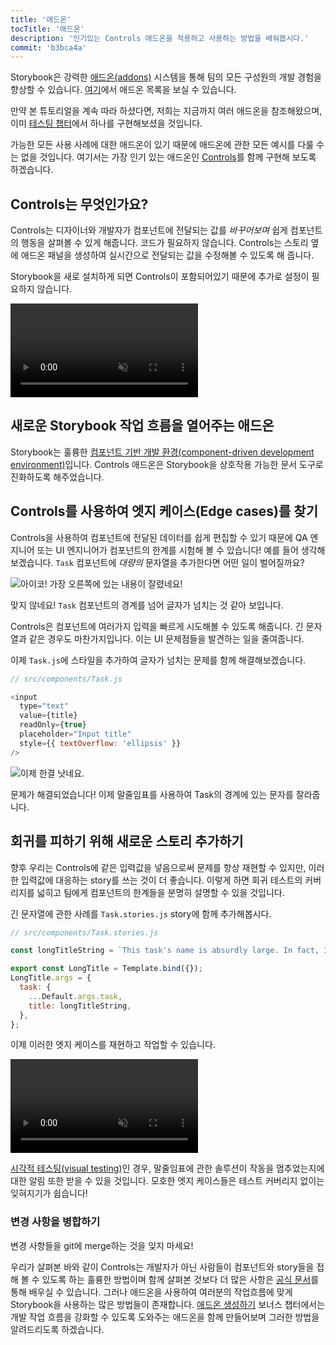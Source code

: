 ```yaml
---
title: '애드온'
tocTitle: '애드온'
description: '인기있는 Controls 애드온을 적용하고 사용하는 방법을 배워봅시다.'
commit: 'b3bca4a'
---
```


Storybook은 강력한 [애드온(addons)](https://storybook.js.org/docs/react/configure/storybook-addons) 시스템을 통해 팀의 모든 구성원의 개발 경험을 향상할 수 있습니다. [여기](https://storybook.js.org/addons)에서 애드온 목록을 보실 수 있습니다.

만약 본 튜토리얼을 계속 따라 하셨다면, 저희는 지금까지 여러 애드온을 참조해왔으며, 이미 [테스팅 챕터](/react/kr/test/)에서 하나를 구현해보셨을 것입니다.

가능한 모든 사용 사례에 대한 애드온이 있기 때문에 애드온에 관한 모든 예시를 다룰 수는 없을 것입니다. 여기서는 가장 인기 있는 애드온인 [Controls](https://storybook.js.org/docs/react/essentials/controls)를 함께 구현해 보도록 하겠습니다.

## Controls는 무엇인가요?

Controls는 디자이너와 개발자가 컴포넌트에 전달되는 값를 _바꾸어보며_ 쉽게 컴포넌트의 행동을 살펴볼 수 있게 해줍니다. 코드가 필요하지 않습니다. Controls는 스토리 옆에 애드온 패널을 생성하여 실시간으로 전달되는 값을 수정해볼 수 있도록 해 줍니다.

Storybook을 새로 설치하게 되면 Controls이 포함되어있기 때문에 추가로 설정이 필요하지 않습니다.

<video autoPlay muted playsInline loop>
  <source
    src="/intro-to-storybook/controls-in-action.mp4"
    type="video/mp4"
  />
</video>

## 새로운 Storybook 작업 흐름을 열어주는 애드온

Storybook는 훌륭한 [컴포넌트 기반 개발 환경(component-driven development environment)](https://www.componentdriven.org/)입니다. Controls 애드온은 Storybook을 상호작용 가능한 문서 도구로 진화하도록 해주었습니다.

## Controls를 사용하여 엣지 케이스(Edge cases)를 찾기

Controls을 사용하여 컴포넌트에 전달된 데이터를 쉽게 편집할 수 있기 때문에 QA 엔지니어 또는 UI 엔지니어가 컴포넌트의 한계를 시험해 볼 수 있습니다! 예를 들어 생각해보겠습니다. `Task` 컴포넌트에 _대량의_ 문자열을 추가한다면 어떤 일이 벌어질까요?

![아이코! 가장 오른쪽에 있는 내용이 잘렸네요!](/intro-to-storybook/task-edge-case.png)

맞지 않네요! `Task` 컴포넌트의 경계를 넘어 글자가 넘치는 것 같아 보입니다.

Controls은 컴포넌트에 여러가지 입력을 빠르게 시도해볼 수 있도록 해줍니다. 긴 문자열과 같은 경우도 마찬가지입니다. 이는 UI 문제점들을 발견하는 일을 줄여줍니다.

이제 `Task.js`에 스타일을 추가하여 글자가 넘치는 문제를 함께 해결해보겠습니다.

```javascript
// src/components/Task.js

<input
  type="text"
  value={title}
  readOnly={true}
  placeholder="Input title"
  style={{ textOverflow: 'ellipsis' }}
/>
```

![이제 한결 낫네요.](/intro-to-storybook/edge-case-solved-with-controls.png)

문제가 해결되었습니다! 이제 말줄임표를 사용하여 Task의 경계에 있는 문자를 잘라줍니다.

## 회귀를 피하기 위해 새로운 스토리 추가하기

향후 우리는 Controls에 같은 입력값을 넣음으로써 문제를 항상 재현할 수 있지만, 이러한 입력값에 대응하는 story를 쓰는 것이 더 좋습니다. 이렇게 하면 회귀 테스트의 커버리지를 넓히고 팀에게 컴포넌트의 한계들을 분명히 설명할 수 있을 것입니다.

긴 문자열에 관한 사례를 `Task.stories.js` story에 함께 추가해봅시다.

```javascript
// src/components/Task.stories.js

const longTitleString = `This task's name is absurdly large. In fact, I think if I keep going I might end up with content overflow. What will happen? The star that represents a pinned task could have text overlapping. The text could cut-off abruptly when it reaches the star. I hope not!`;

export const LongTitle = Template.bind({});
LongTitle.args = {
  task: {
    ...Default.args.task,
    title: longTitleString,
  },
};
```

이제 이러한 엣지 케이스를 재현하고 작업할 수 있습니다.

<video autoPlay muted playsInline loop>
  <source
    src="/intro-to-storybook/task-stories-long-title.mp4"
    type="video/mp4"
  />
</video>

[시각적 테스팅(visual testing)](/react/kr/test/)인 경우, 말줄임표에 관한 솔루션이 작동을 멈추었는지에 대한 알림 또한 받을 수 있을 것입니다. 모호한 엣지 케이스들은 테스트 커버리지 없이는 잊혀지기가 쉽습니다!

### 변경 사항을 병합하기

변경 사항들을 git에 merge하는 것을 잊지 마세요!

<div class="aside"><p>우리가 살펴본 바와 같이 Controls는 개발자가 아닌 사람들이 컴포넌트와 story들을 접해 볼 수 있도록 하는 훌륭한 방법이며 함께 살펴본 것보다 더 많은 사항은 <a href="https://storybook.js.org/docs/react/essentials/controls">공식 문서</a>를 통해 배우실 수 있습니다. 그러나 애드온을 사용하여 여러분의 작업흐름에 맞게 Storybook을 사용하는 많은 방법들이 존재합니다. <a href="/intro-to-storybook/react/kr/creating-addons">애드온 생성하기</a> 보너스 챕터에서는 개발 작업 흐름을 강화할 수 있도록 도와주는 애드온을 함께 만들어보며 그러한 방법을 알려드리도록 하겠습니다.</p></div>
